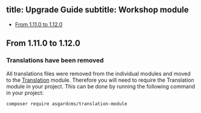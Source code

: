 title: Upgrade Guide
subtitle: Workshop module
-------

- [From 1.11.0 to 1.12.0](#upgrade-1.12.0)

## <a name="upgrade-1.12.0" class="anchor" href="#upgrade-1.12.0"></a> From 1.11.0 to **1.12.0**

### Translations have been removed

All translations files were removed from the individual modules and moved to the [Translation](https://github.com/AsgardCms/Translation) module. Therefore you will need to require the Translation module in your project. This can be done by running the following command in your project:

``` .language-bash
composer require asgardcms/translation-module
```
